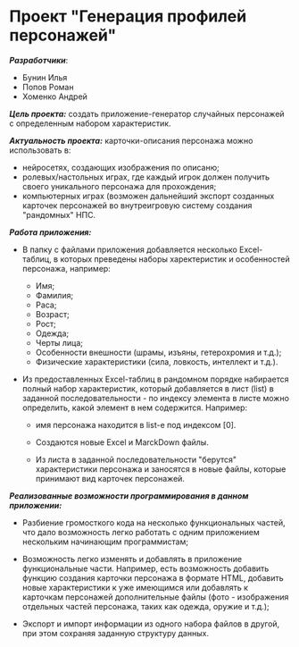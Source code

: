 # Проект "Генерация профилей персонажей"

**_Разработчики_**:
+ Бунин Илья
+ Попов Роман
+ Хоменко Андрей

**_Цель проекта:_** создать приложение-генератор случайных персонажей
с определенным набором характеристик.

**_Актуальность проекта:_** карточки-описания персонажа можно использовать в:
- нейросетях, создающих изображения по описаню;
- ролевых/настольных играх, где каждый игрок должен получить своего уникального персонажа для прохождения;
- компьютерных играх (возможен дальнейший экспорт созданных карточек персонажей во внутреигровую систему создания "рандомных" НПС.


**_Работа приложения:_**
- В папку с файлами приложения добавляется несколько Excel-таблиц, в которых преведены наборы харектеристик и особенностей персонажа, например:
	- Имя;
	- Фамилия;
	- Раса;
	- Возраст;
	- Рост;
	- Одежда;
	- Черты лица;
	- Особенности внешности (шрамы, изъяны, гетерохромия и т.д.);
	- Физические характеристики (сила, ловкость, интеллект и т.д.).

- Из предоставленных Excel-таблиц в рандомном порядке набирается полный набор характеристик, который добавляется в лист (list) в заданной последовательности - по индексу элемента в листе можно определить, какой элемент в нем содержится. Например:
	- имя персонажа находится в list-е под индексом [0].

	- Создаются новые Excel	и MarckDown файлы.

	- Из листа в заданной последовательности "берутся" характеристики
	персонажа и заносятся в новые файлы, которые принимают вид карточек персонажей.

**_Реализованные возможности программирования в данном приложении:_**

+ Разбиение громосткого кода на несколько функциональных частей,
	что дало возможность легко работать с одним приложением нескольким 
	начинающим программистам;

+ Возможность легко изменять и добавлять в приложение функциональные части.
	Например, есть возможность добавить функцию создания карточки персонажа в формате 
	HTML, добавить новые характеристики к уже имеющимся или добавлять к карточкам
	персонажей дополнительные файлы (фото - изображения отдельных частей персонажа, таких как одежда, оружие и т.д.);

+ Экспорт и импорт информации из одного набора файлов в другой, при этом
	сохраняя заданную структуру данных.